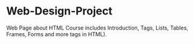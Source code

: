 # Web-Design-Project
Web Page about HTML Course includes Introduction, Tags, Lists, Tables, Frames, Forms and more tags in HTML).
